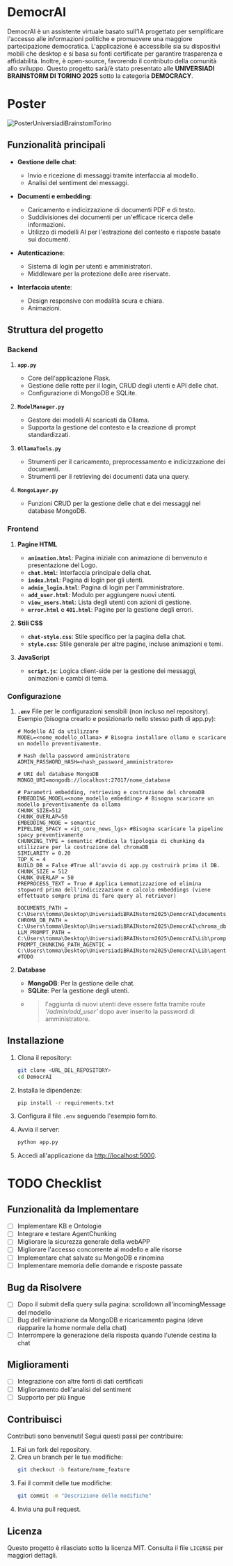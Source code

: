 # DemocrAI

DemocrAI è un assistente virtuale basato sull'IA progettato per semplificare l'accesso alle informazioni politiche e promuovere una maggiore partecipazione democratica. L'applicazione è accessibile sia su dispositivi mobili che desktop e si basa su fonti certificate per garantire trasparenza e affidabilità. Inoltre, è open-source, favorendo il contributo della comunità allo sviluppo.
Questo progetto sarà/è stato presentato alle **UNIVERSIADI BRAINSTORM DI TORINO 2025** sotto la categoria **DEMOCRACY**.

# Poster

![PosterUniversiadiBrainstomTorino](./static/media/Poster.png)


## Funzionalità principali

- **Gestione delle chat**: 
  - Invio e ricezione di messaggi tramite interfaccia al modello.
  - Analisi del sentiment dei messaggi.

- **Documenti e embedding**:
  - Caricamento e indicizzazione di documenti PDF e di testo.
  - Suddivisiones dei documenti per un'efficace ricerca delle informazioni.
  - Utilizzo di modelli AI per l'estrazione del contesto e risposte basate sui documenti.

- **Autenticazione**:
  - Sistema di login per utenti e amministratori.
  - Middleware per la protezione delle aree riservate.

- **Interfaccia utente**:
  - Design responsive con modalità scura e chiara.
  - Animazioni.

## Struttura del progetto

### Backend

1. **`app.py`**
   - Core dell'applicazione Flask.
   - Gestione delle rotte per il login, CRUD degli utenti e API delle chat.
   - Configurazione di MongoDB e SQLite.

2. **`ModelManager.py`**
   - Gestore dei modelli AI scaricati da Ollama.
   - Supporta la gestione del contesto e la creazione di prompt standardizzati.

3. **`OllamaTools.py`**
   - Strumenti per il caricamento, preprocessamento e indicizzazione dei documenti.
   - Strumenti per il retrieving dei documenti data una query.

4. **`MongoLayer.py`**
   - Funzioni CRUD per la gestione delle chat e dei messaggi nel database MongoDB.

### Frontend

1. **Pagine HTML**
   - **`animation.html`**: Pagina iniziale con animazione di benvenuto e presentazione del Logo.
   - **`chat.html`**: Interfaccia principale della chat.
   - **`index.html`**: Pagina di login per gli utenti.
   - **`admin_login.html`**: Pagina di login per l'amministratore.
   - **`add_user.html`**: Modulo per aggiungere nuovi utenti.
   - **`view_users.html`**: Lista degli utenti con azioni di gestione.
   - **`error.html`** e **`401.html`**: Pagine per la gestione degli errori.

2. **Stili CSS**
   - **`chat-style.css`**: Stile specifico per la pagina della chat.
   - **`style.css`**: Stile generale per altre pagine, incluse animazioni e temi.

3. **JavaScript**
   - **`script.js`**: Logica client-side per la gestione dei messaggi, animazioni e cambi di tema.

### Configurazione

1. **`.env`**
   File per le configurazioni sensibili (non incluso nel repository). Esempio (bisogna crearlo e posizionarlo nello stesso path di app.py):

   ```env
   # Modello AI da utilizzare
   MODEL=<nome_modello_ollama> # Bisogna installare ollama e scaricare un modello preventivamente.

   # Hash della password amministratore
   ADMIN_PASSWORD_HASH=<hash_password_amministratore>

   # URI del database MongoDB
   MONGO_URI=mongodb://localhost:27017/nome_database

   # Parametri embedding, retrieving e costruzione del chromaDB
   EMBEDDING_MODEL=<nome_modello_embedding> # Bisogna scaricare un modello preventivamente da ollama
   CHUNK_SIZE=512
   CHUNK_OVERLAP=50
   EMBEDDING_MODE = semantic
   PIPELINE_SPACY = <it_core_news_lgs> #Bisogna scaricare la pipeline spacy preventivamente
   CHUNKING_TYPE = semantic #Indica la tipologia di chunking da utilizzare per la costruzione del chromaDB
   SIMILARITY = 0.20 
   TOP_K = 4
   BUILD_DB = False #True all'avvio di app.py costruirà prima il DB.
   CHUNK_SIZE = 512
   CHUNK_OVERLAP = 50
   PREPROCESS_TEXT = True # Applica Lemmatizzazione ed elimina stopword prima dell'indicizzazione e calcolo embeddings (viene effettuato sempre prima di fare query al retriever)

   DOCUMENTS_PATH = C:\Users\tomma\Desktop\UniversiadiBRAINstorm2025\DemocrAI\documents
   CHROMA_DB_PATH = C:\Users\tomma\Desktop\UniversiadiBRAINstorm2025\DemocrAI\chroma_db
   LLM_PROMPT_PATH = C:\Users\tomma\Desktop\UniversiadiBRAINstorm2025\DemocrAI\Lib\prompt.txt
   PROMPT_CHUNKING_PATH_AGENTIC = C:\Users\tomma\Desktop\UniversiadiBRAINstorm2025\DemocrAI\Lib\agent_prompt.txt #TODO
   ```

2. **Database**
   - **MongoDB**: Per la gestione delle chat.
   - **SQLite**: Per la gestione degli utenti.
   - > l'aggiunta di nuovi utenti deve essere fatta tramite route *'/admin/add_user'* dopo aver inserito la password di amministratore.

## Installazione

1. Clona il repository:
   ```bash
   git clone <URL_DEL_REPOSITORY>
   cd DemocrAI
   ```

2. Installa le dipendenze:
   ```bash
   pip install -r requirements.txt
   ```

3. Configura il file `.env` seguendo l'esempio fornito.

4. Avvia il server:
   ```bash
   python app.py
   ```

5. Accedi all'applicazione da [http://localhost:5000](http://localhost:5000).

# TODO Checklist

## Funzionalità da Implementare
- [ ] Implementare KB e Ontologie
- [ ] Integrare e testare AgentChunking
- [ ] Migliorare la sicurezza generale della webAPP
- [ ] Migliorare l'accesso concorrente al modello e alle risorse
- [ ] Implementare chat salvate su MongoDB e rinomina
- [ ] Implementare memoria delle domande e risposte passate

## Bug da Risolvere
- [ ] Dopo il submit della query sulla pagina: scrolldown all'incomingMessage del modello
- [ ] Bug dell'eliminazione da MongoDB e ricaricamento pagina (deve riapparire la home normale della chat)
- [ ] Interrompere la generazione della risposta quando l'utende cestina la chat

## Miglioramenti
- [ ] Integrazione con altre fonti di dati certificati
- [ ] Miglioramento dell'analisi del sentiment
- [ ] Supporto per più lingue

## Contribuisci

Contributi sono benvenuti! Segui questi passi per contribuire:

1. Fai un fork del repository.
2. Crea un branch per le tue modifiche:
   ```bash
   git checkout -b feature/nome_feature
   ```
3. Fai il commit delle tue modifiche:
   ```bash
   git commit -m "Descrizione delle modifiche"
   ```
4. Invia una pull request.

## Licenza

Questo progetto è rilasciato sotto la licenza MIT. Consulta il file `LICENSE` per maggiori dettagli.

